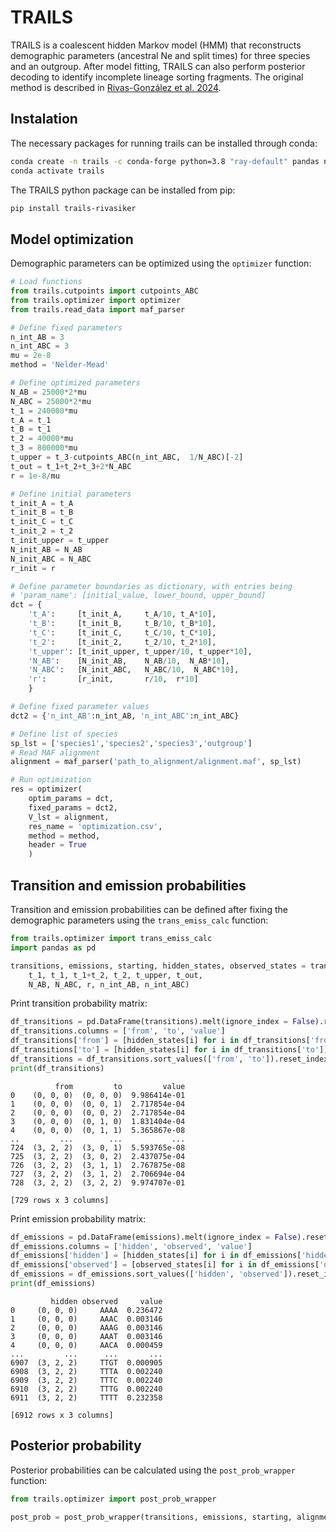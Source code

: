 # TRAILS

TRAILS is a coalescent hidden Markov model (HMM) that reconstructs demographic parameters (ancestral Ne and split times) for three species and an outgroup. After model fitting, TRAILS can also perform posterior decoding to identify incomplete lineage sorting fragments. The original method is described in [Rivas-González et al. 2024](https://doi.org/10.1371/journal.pgen.1010836).

## Instalation

The necessary packages for running trails can be installed through conda:

```bash
conda create -n trails -c conda-forge python=3.8 "ray-default" pandas numba numpy scipy biopython
conda activate trails
```

The TRAILS python package can be installed from pip:

```bash
pip install trails-rivasiker
```

## Model optimization

Demographic parameters can be optimized using the `optimizer` function:

```python
# Load functions
from trails.cutpoints import cutpoints_ABC
from trails.optimizer import optimizer
from trails.read_data import maf_parser

# Define fixed parameters
n_int_AB = 3
n_int_ABC = 3
mu = 2e-8
method = 'Nelder-Mead'

# Define optimized parameters
N_AB = 25000*2*mu
N_ABC = 25000*2*mu
t_1 = 240000*mu
t_A = t_1
t_B = t_1
t_2 = 40000*mu
t_3 = 800000*mu
t_upper = t_3-cutpoints_ABC(n_int_ABC,  1/N_ABC)[-2]
t_out = t_1+t_2+t_3+2*N_ABC
r = 1e-8/mu

# Define initial parameters
t_init_A = t_A
t_init_B = t_B
t_init_C = t_C
t_init_2 = t_2
t_init_upper = t_upper
N_init_AB = N_AB
N_init_ABC = N_ABC
r_init = r

# Define parameter boundaries as dictionary, with entries being
# 'param_name': [initial_value, lower_bound, upper_bound]
dct = {
    't_A':     [t_init_A,     t_A/10, t_A*10], 
    't_B':     [t_init_B,     t_B/10, t_B*10], 
    't_C':     [t_init_C,     t_C/10, t_C*10], 
    't_2':     [t_init_2,     t_2/10, t_2*10], 
    't_upper': [t_init_upper, t_upper/10, t_upper*10], 
    'N_AB':    [N_init_AB,    N_AB/10,  N_AB*10], 
    'N_ABC':   [N_init_ABC,   N_ABC/10,  N_ABC*10], 
    'r':       [r_init,       r/10,  r*10]
    }

# Define fixed parameter values
dct2 = {'n_int_AB':n_int_AB, 'n_int_ABC':n_int_ABC}

# Define list of species
sp_lst = ['species1','species2','species3','outgroup']
# Read MAF alignment
alignment = maf_parser('path_to_alignment/alignment.maf', sp_lst)

# Run optimization
res = optimizer(
    optim_params = dct, 
    fixed_params = dct2, 
    V_lst = alignment, 
    res_name = 'optimization.csv',
    method = method, 
    header = True
    )
```

## Transition and emission probabilities

Transition and emission probabilities can be defined after fixing the demographic parameters using the `trans_emiss_calc` function:

```python
from trails.optimizer import trans_emiss_calc
import pandas as pd

transitions, emissions, starting, hidden_states, observed_states = trans_emiss_calc(
    t_1, t_1, t_1+t_2, t_2, t_upper, t_out,
    N_AB, N_ABC, r, n_int_AB, n_int_ABC)
```

Print transition probability matrix:

```python
df_transitions = pd.DataFrame(transitions).melt(ignore_index = False).reset_index(level=0)
df_transitions.columns = ['from', 'to', 'value']
df_transitions['from'] = [hidden_states[i] for i in df_transitions['from']]
df_transitions['to'] = [hidden_states[i] for i in df_transitions['to']]
df_transitions = df_transitions.sort_values(['from', 'to']).reset_index(drop=True)
print(df_transitions)
```

```
          from         to         value
0    (0, 0, 0)  (0, 0, 0)  9.986414e-01
1    (0, 0, 0)  (0, 0, 1)  2.717854e-04
2    (0, 0, 0)  (0, 0, 2)  2.717854e-04
3    (0, 0, 0)  (0, 1, 0)  1.831404e-04
4    (0, 0, 0)  (0, 1, 1)  5.365867e-08
..         ...        ...           ...
724  (3, 2, 2)  (3, 0, 1)  5.593765e-08
725  (3, 2, 2)  (3, 0, 2)  2.437075e-04
726  (3, 2, 2)  (3, 1, 1)  2.767875e-08
727  (3, 2, 2)  (3, 1, 2)  2.706694e-04
728  (3, 2, 2)  (3, 2, 2)  9.974707e-01

[729 rows x 3 columns]
```

Print emission probability matrix:

```python
df_emissions = pd.DataFrame(emissions).melt(ignore_index = False).reset_index(level=0)
df_emissions.columns = ['hidden', 'observed', 'value']
df_emissions['hidden'] = [hidden_states[i] for i in df_emissions['hidden']]
df_emissions['observed'] = [observed_states[i] for i in df_emissions['observed']]
df_emissions = df_emissions.sort_values(['hidden', 'observed']).reset_index(drop=True)
print(df_emissions)
```

```
         hidden observed     value
0     (0, 0, 0)     AAAA  0.236472
1     (0, 0, 0)     AAAC  0.003146
2     (0, 0, 0)     AAAG  0.003146
3     (0, 0, 0)     AAAT  0.003146
4     (0, 0, 0)     AACA  0.000459
...         ...      ...       ...
6907  (3, 2, 2)     TTGT  0.000905
6908  (3, 2, 2)     TTTA  0.002240
6909  (3, 2, 2)     TTTC  0.002240
6910  (3, 2, 2)     TTTG  0.002240
6911  (3, 2, 2)     TTTT  0.232358

[6912 rows x 3 columns]
```

## Posterior probability

Posterior probabilities can be calculated using the `post_prob_wrapper` function:

```python
from trails.optimizer import post_prob_wrapper

post_prob = post_prob_wrapper(transitions, emissions, starting, alignment)
```
